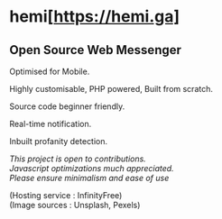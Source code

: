 # hemi[https://hemi.ga]
<h2>Open Source Web Messenger</h2> 

Optimised for Mobile.

Highly customisable, PHP powered, Built from scratch. 

Source code beginner friendly. 

Real-time notification.

Inbuilt profanity detection.

<i>This project is open to contributions.<br> 
  Javascript optimizations much appreciated.<br>
Please ensure minimalism and ease of use</i>
  
 (Hosting service : InfinityFree) <br>
 (Image sources   : Unsplash, Pexels)</p>
